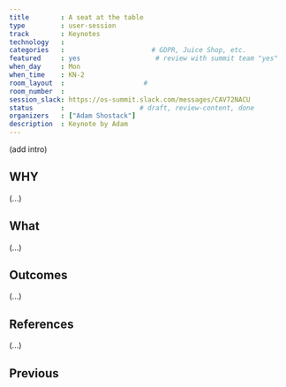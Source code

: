 ```yaml
---
title        : A seat at the table
type         : user-session
track        : Keynotes
technology   :
categories   :                      # GDPR, Juice Shop, etc.
featured     : yes                   # review with summit team "yes"
when_day     : Mon
when_time    : KN-2
room_layout  :                    #
room_number  :
session_slack: https://os-summit.slack.com/messages/CAV72NACU
status       :                   # draft, review-content, done
organizers   : ["Adam Shostack"]
description  : Keynote by Adam
---
```



(add intro)

## WHY

(...)

## What

(...)

## Outcomes

(...)

## References

(...)


## Previous
